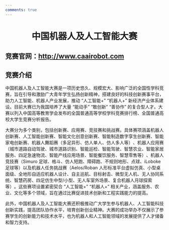 ```yaml
---
comments: true
---
```


# <center>中国机器人及人工智能大赛</center>  

## 竞赛官网：<http://www.caairobot.com>

## 竞赛介绍  

中国机器人及人工智能大赛是一项历史悠久、规模宏大、影响广泛的全国性学科竞赛，旨在引导和激励广大青年学生弘扬创新精神，‌搭建良好的科技创新赛事平台，‌助力人工智能、‌机器人产业发展，‌推动 “人工智能+” “机器人+” 新经济产业体系建设。目前大赛已为我国培养了大量 “能动手” “敢创新” “善协作” 的复合型人才。大赛以列入中国高等教育学会发布的全国普通高等学校学科竞赛排行榜、全国普通高校大学生竞赛分析报告。

大赛分为多个类别，‌包括创新赛、‌应用赛、‌竞技赛和挑战赛。‌具体赛项涵盖机器人创新赛、‌人工智能创新赛、‌智能文化创意创新赛、‌智能制造数字孪生创新赛、‌智能家电创新赛、‌机器人舞蹈赛（‌多足异形、‌仿人单人、‌仿人多人等）‌、‌机器人应用赛（‌城市道路自动驾驶、‌城市道路识别、智能巡检、‌智能驾驶、智慧农业、‌智能家居服务、‌四足急速物流、‌智能产线应用场景、‌智能餐饮服务、‌智慧零售等）‌、‌机器人竞技赛（‌Simuro 足球、‌格斗、‌仿人短跑、‌障碍跑、‌不规则地形、‌点球、iLoboke 足球等）‌以及机器人任务挑战赛（‌Aelos/Roban 人形标准平台虚拟仿真、‌小型桌面级、‌全地形自适应机器人设计、‌自主巡航、目标射击、微型无人机、无人协同系统、‌智慧药房、‌四足仿生中型/小型、‌无人车室外场景、‌复合机器人月球探索等）‌。‌这些赛项设置紧密契合 “人工智能+” “机器人+” 相关产业，‌涵盖服务、‌农业、‌文化等多个领域，‌旨在通过比赛促进技术创新和工程实践能力的提高。‌

此外，‌中国机器人及人工智能大赛还积极推动广大学生参与机器人、‌人工智能科技创新实践，‌提高团队协作水平，‌培育创新创业精神。‌大赛的成功举办不仅展示了参赛学生的创新能力和技术水平，‌也为机器人和人工智能领域的发展提供了人才储备和智力支持。